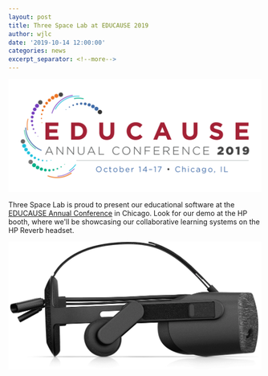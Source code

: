 ```yaml
---
layout: post
title: Three Space Lab at EDUCAUSE 2019
author: wjlc
date: '2019-10-14 12:00:00'
categories: news
excerpt_separator: <!--more-->
---
```

![EduCause 2019](/assets/img/uploads/educause-2019-logo.png)

Three Space Lab is proud to present our educational software at the [EDUCAUSE Annual Conference](https://www.educause.edu/) in Chicago. Look for our demo at the HP booth, where we'll be showcasing our collaborative learning systems on the HP Reverb headset.

<!--more-->

![HP Reverb](/assets/img/uploads/hp-reverb-hmd-0.webp)